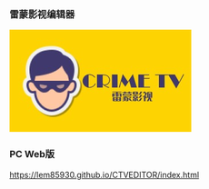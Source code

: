 ### 雷蒙影视编辑器

![logo](static/gh_16e4613251a6_258.jpg)

### PC Web版

https://lem85930.github.io/CTVEDITOR/index.html
